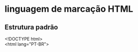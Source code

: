 # linguagem de marcação HTML
## Estrutura padrão
<span><span><</span>!DOCTYPE html</span><span>></span><br>
<span><span><</span>html lang="PT-BR"</span><span>></span>
